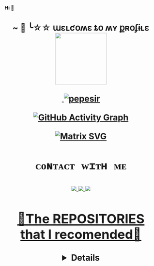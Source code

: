 ### Hi 👋

<h1 align="center">~ 💫 ╰☆☆ աɛʟƈօʍɛ ȶօ ʍʏ քʀօʄɨʟɛ
<div align="center">
<a href="https://github.com/yashcybrot/"><img src="https://i.ibb.co/Mc77hKr/IMG-20220228-WA0024.jpg" width="170" height="170" />


<p align="center">
<p>&nbsp;<img align="center" src="https://github-readme-stats.vercel.app/api?username=yashcybrot&show_icons=true&theme=dark&locale=en" alt="pepesir" /></p>
    
  <div align="center">
       
  ![GitHub Activity Graph](https://activity-graph.herokuapp.com/graph?username=yashcybrot&bg_color=000000&color=4fff67&line=4fff67&point=ffffff&area=true&hide_border=true)
  </div>
 

  [![Matrix SVG](https://raw.githubusercontent.com/rodrigograca31/rodrigograca31/master/matrix.svg)](https://chat.whatsapp.com/Imi0xFyoBmIBUSc7C947TL)

## ```ᴄᴏɴᴛᴀᴄᴛ ᴡɪᴛʜ ᴍᴇ```
<p align="center">
<a href="https://wa.me/12266460654"><img src="https://img.shields.io/badge/Contact Hacktivist-25D366?style=for-the-badge&logo=whatsapp&logoColor=white" />
<a href="https://chat.whatsapp.com/Imi0xFyoBmIBUSc7C947TL"><img src="https://img.shields.io/badge/Join Official GC-25D366?style=for-the-badge&logo=whatsapp&logoColor=white" />
<a href="https://youtube.com/channel/UCB1xRDTNMjT7XesNaELK20w"><img src="https://img.shields.io/badge/Subscribe-ff0000?style=for-the-badge&logo=youtube&logoColor=ff000000&link=https://www.youtube.com/c/BOTINDO" /><br>
</p>

## 🚀The REPOSITORIES that I recomended🚀
<details>
<summary>Click Here</summary>

![Kaoi][![ReadMe Card](https://github-readme-stats.vercel.app/api/pin/?username=yashcybrot&repo=Kaoi&theme=buefy)](https://github.com/yashcybrot/kaoi)

![Chitoge][![ReadMe Card](https://github-readme-stats.vercel.app/api/pin/?username=yashcybrot&repo=DogeBot3&theme=buefy)](https://github.com/yashcybrot/DogeBot3)

![Wizard-ser][![ReadMe Card](https://github-readme-stats.vercel.app/api/pin/?username=yashcybrot&repo=Wizard-ser&theme=buefy)](https://github.com/yashcybrot/Wizard-ser)

